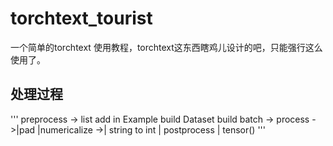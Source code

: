 # torchtext_tourist
一个简单的torchtext 使用教程，torchtext这东西瞎鸡儿设计的吧，只能强行这么使用了。
## 处理过程
'''
preprocess   -> list
add in Example 
build Dataset
build batch -> process ->|pad
                         |numericalize ->| string to int 
                                         | postprocess
                                         | tensor()
'''
